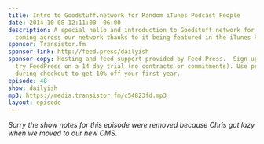 ```yaml
---
title: Intro to Goodstuff.network for Random iTunes Podcast People
date: 2014-10-08 12:11:00 -06:00
description: A special hello and introduction to Goodstuff.network for people randomly
  coming across our network thanks to it being featured in the iTunes Podcast listing.
sponsor: Transistor.fm
sponsor-link: http://feed.press/dailyish
sponsor-copy: Hosting and feed support provided by Feed.Press.  Sign-up today and
  try FeedPress on a 14 day trial (no contracts or commitments). Use promo code "dailyish"
  during checkout to get 10% off your first year.
episode: 48
show: dailyish
mp3: https://media.transistor.fm/c54823fd.mp3
layout: episode
---
```


<em>Sorry the show notes for this episode were removed because Chris got lazy when we moved to our new CMS</em>.
